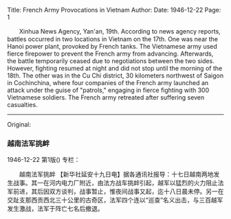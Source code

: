 Title: French Army Provocations in Vietnam
Author:
Date: 1946-12-22
Page: 1

　　Xinhua News Agency, Yan'an, 19th. According to news agency reports, battles occurred in two locations in Vietnam on the 17th. One was near the Hanoi power plant, provoked by French tanks. The Vietnamese army used fierce firepower to prevent the French army from advancing. Afterwards, the battle temporarily ceased due to negotiations between the two sides. However, fighting resumed at night and did not stop until the morning of the 18th. The other was in the Cu Chi district, 30 kilometers northwest of Saigon in Cochinchina, where four companies of the French army launched an attack under the guise of "patrols," engaging in fierce fighting with 300 Vietnamese soldiers. The French army retreated after suffering seven casualties.



<hr /> 

Original: 


### 越南法军挑衅

1946-12-22
第1版()
专栏：

　　越南法军挑衅
    【新华社延安十九日电】据各通讯社报导：十七日越南两地发生战事。其一在河内电力厂附近，由法方战车挑衅引起，越军以猛烈的火力阻止法军前进，其后因双方谈判，战事暂止，惟夜间战事又起，迄十八日晨未停。另一在交趾支那西贡西北三十公里的古奇区，法军四个连以“巡查”名义出击，与三百越军发生激战，法军于阵亡七名后撤退。
